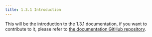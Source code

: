 ```yaml
---
title: 1.3.1 Introduction
---
```


This will be the introduction to the 1.3.1 documentation, if you want to contribute to it, please refer to [the documentation GitHub repository](https://github.com/IchiiDev/short.io-docs).
